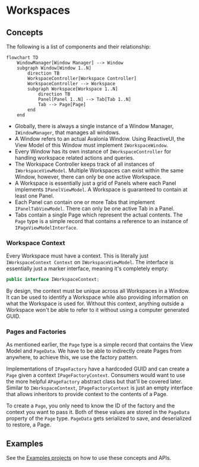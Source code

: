 # Workspaces

## Concepts

The following is a list of components and their relationship:

```mermaid
flowchart TD
    WindowManager[Window Manager] --> Window
    subgraph Window[Window 1..N]
        direction TB
        WorkspaceController[Workspace Controller]
        WorkspaceController --> Workspace
        subgraph Workspace[Workspace 1..N]
            direction TB
            Panel[Panel 1..N] --> Tab[Tab 1..N]
            Tab --> Page[Page]
        end
    end
```

- Globally, there is always a single instance of a Window Manager, `IWindowManager`, that manages all windows.
- A Window refers to an actual Avalonia Window. Using ReactiveUI, the View Model of this Window must implement `IWorkspaceWindow`.
- Every Window has its own instance of `IWorkspaceController` for handling workspace related actions and queries.
- The Workspace Controller keeps track of all instances of `IWorkspaceViewModel`. Multiple Workspaces can exist within the same Window, however, there can only be one active Workspace.
- A Workspace is essentially just a grid of Panels where each Panel implements `IPanelViewModel`. A Workspace is guaranteed to contain at least one Panel.
- Each Panel can contain one or more Tabs that implement `IPanelTabViewModel`. There can only be one active Tab in a Panel.
- Tabs contain a single Page which represent the actual contents. The `Page` type is a simple record that contains a reference to an instance of `IPageViewModelInterface`.

### Workspace Context

Every Workspace must have a context. This is literally just `IWorkspaceContext Context` on `IWorkspaceViewModel`. The interface is essentially just a marker interface, meaning it's completely empty:

```csharp
public interface IWorkspaceContext;
```

By design, the context must be unique across all Workspaces in a Window. It can be used to identify a Workspace while also providing information on what the Workspace is used for. Without this context, anything outside a Workspace won't be able to refer to it without using a computer generated GUID.

### Pages and Factories

As mentioned earlier, the `Page` type is a simple record that contains the View Model and `PageData`. We have to be able to indirectly create Pages from anywhere, to achieve this, we use the factory pattern.

Implementations of `IPageFactory` have a hardcoded GUID and can create a `Page` given a context `IPageFactoryContext`. Consumers would want to use the more helpful `APageFactory` abstract class but that'll be covered later. Similar to `IWorkspaceContext`, `IPageFactoryContext` is just an empty interface that allows inheritors to provide context to the contents of a Page.

To create a `Page`, you only need to know the ID of the factory and the context you want to pass it. Both of these values are stored in the `PageData` property of the `Page` type. `PageData` gets serialized to save, and deserialized to restore, a Page.

## Examples

See the [Examples projects](https://github.com/Nexus-Mods/NexusMods.App/tree/main/src/Examples) on how to use these concepts and APIs.
